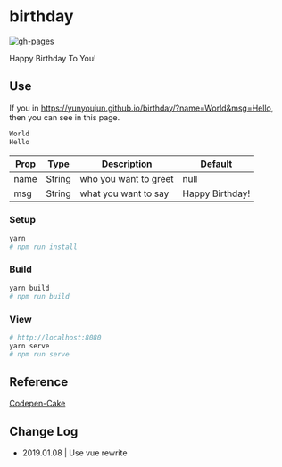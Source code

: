 # birthday

[![gh-pages](https://github.com/YunYouJun/birthday/workflows/gh-pages/badge.svg)](https://github.com/YunYouJun/birthday/actions)

Happy Birthday To You!

## Use

If you in <https://yunyoujun.github.io/birthday/?name=World&msg=Hello>, then you can see in this page.

```txt
World
Hello
```

| Prop | Type   | Description           | Default         |
| ---- | ------ | --------------------- | --------------- |
| name | String | who you want to greet | null            |
| msg  | String | what you want to say  | Happy Birthday! |

### Setup

```sh
yarn
# npm run install
```

### Build

```sh
yarn build
# npm run build
```

### View

```sh
# http://localhost:8080
yarn serve
# npm run serve
```

## Reference

[Codepen-Cake](https://codepen.io/fixcl/pen/nKFDr)

## Change Log

- 2019.01.08 | Use vue rewrite
